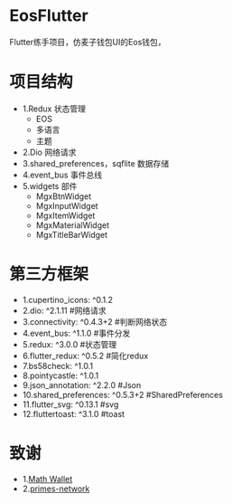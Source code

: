 # EosFlutter
Flutter练手项目，仿麦子钱包UI的Eos钱包，

# 项目结构
  * 1.Redux 状态管理
      * EOS
      * 多语言
      * 主题
  * 2.Dio 网络请求
  * 3.shared_preferences，sqflite 数据存储
  * 4.event_bus 事件总线
  * 5.widgets 部件
      * MgxBtnWidget
      * MgxInputWidget
      * MgxItemWidget
      * MgxMaterialWidget
      * MgxTitleBarWidget
# 第三方框架
  * 1.cupertino_icons: ^0.1.2
  * 2.dio: ^2.1.11        #网络请求
  * 3.connectivity: ^0.4.3+2  #判断网络状态
  * 4.event_bus:  ^1.1.0    #事件分发
  * 5.redux: ^3.0.0   #状态管理
  * 6.flutter_redux: ^0.5.2 #简化redux
  * 7.bs58check: ^1.0.1
  * 8.pointycastle: ^1.0.1
  * 9.json_annotation: ^2.2.0   #Json
  * 10.shared_preferences: ^0.5.3+2 #SharedPreferences
  * 11.flutter_svg: ^0.13.1 #svg
  * 12.fluttertoast: ^3.1.0  #toast
  
# 致谢
  * 1.[Math Wallet](https://www.maiziqianbao.net)
  * 2.[primes-network](https://github.com/primes-network) 

